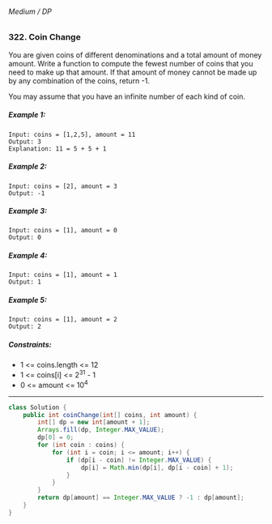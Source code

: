 ###### Medium / DP

### 322. Coin Change

You are given coins of different denominations and a total amount of money amount. Write a function to compute the fewest number of coins that you need to make up that amount. If that amount of money cannot be made up by any combination of the coins, return -1.

You may assume that you have an infinite number of each kind of coin.

 

##### Example 1:
```
Input: coins = [1,2,5], amount = 11
Output: 3
Explanation: 11 = 5 + 5 + 1
```
##### Example 2:
```
Input: coins = [2], amount = 3
Output: -1
```
##### Example 3:
```
Input: coins = [1], amount = 0
Output: 0
```
##### Example 4:
```
Input: coins = [1], amount = 1
Output: 1
```
##### Example 5:
```
Input: coins = [1], amount = 2
Output: 2
``` 

##### Constraints:

- 1 <= coins.length <= 12
- 1 <= coins[i] <= 2<sup>31</sup> - 1
- 0 <= amount <= 10<sup>4</sup>

***

```java
class Solution {
    public int coinChange(int[] coins, int amount) {
        int[] dp = new int[amount + 1]; 
        Arrays.fill(dp, Integer.MAX_VALUE);
        dp[0] = 0;
        for (int coin : coins) {
            for (int i = coin; i <= amount; i++) {
                if (dp[i - coin] != Integer.MAX_VALUE) {
                    dp[i] = Math.min(dp[i], dp[i - coin] + 1);
                }
            }
        }
        return dp[amount] == Integer.MAX_VALUE ? -1 : dp[amount];
    }
}
```
